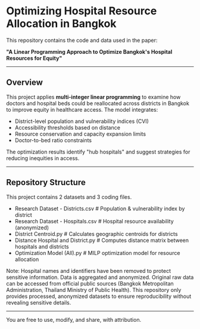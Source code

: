 # Optimizing Hospital Resource Allocation in Bangkok

This repository contains the code and data used in the paper:

**"A Linear Programming Approach to Optimize Bangkok's Hospital Resources for Equity"**

---

## Overview

This project applies **multi-integer linear programming** to examine how doctors and hospital beds could be reallocated across districts in Bangkok to improve equity in healthcare access. The model integrates:

- District-level population and vulnerability indices (CVI)  
- Accessibility thresholds based on distance  
- Resource conservation and capacity expansion limits  
- Doctor-to-bed ratio constraints  

The optimization results identify "hub hospitals" and suggest strategies for reducing inequities in access.

---

## Repository Structure

This project contains 2 datasets and 3 coding files. 
- Research Dataset - Districts.csv # Population & vulnerability index by district
- Research Dataset - Hospitals.csv # Hospital resource availability (anonymized)
- District Centroid.py # Calculates geographic centroids for districts
- Distance Hospital and District.py # Computes distance matrix between hospitals and districts
- Optimization Model (All).py # MILP optimization model for resource allocation

Note: Hospital names and identifiers have been removed to protect sensitive information. Data is aggregated and anonymized. Original raw data can be accessed from official public sources (Bangkok Metropolitan Administration, Thailand Ministry of Public Health). This repository only provides processed, anonymized datasets to ensure reproducibility without revealing sensitive details.

---

You are free to use, modify, and share, with attribution.
